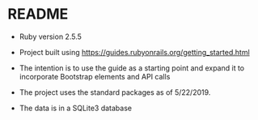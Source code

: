 # README

* Ruby version 2.5.5

* Project built using https://guides.rubyonrails.org/getting_started.html

* The intention is to use the guide as a starting point and expand it to incorporate Bootstrap elements and API calls

* The project uses the standard packages as of 5/22/2019.

* The data is in a SQLite3 database
